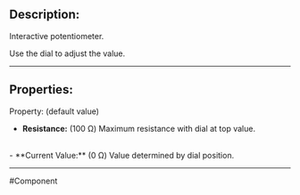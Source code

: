 ## Description:

Interactive potentiometer.

Use the dial to adjust the value.

---

## Properties:

Property: (default value)

- **Resistance:** (100 Ω)
   Maximum resistance with dial  at top value.
<br>
- **Current Value:** (0 Ω)
   Value determined by dial position.
   
---
   
   #Component